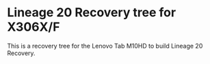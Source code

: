 # Lineage 20 Recovery tree for X306X/F  
This is a recovery tree for the Lenovo Tab M10HD to build Lineage 20 Recovery.  